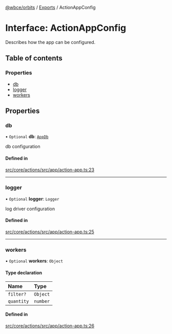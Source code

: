 [@wbce/orbits](../README.md) / [Exports](../modules.md) / ActionAppConfig

# Interface: ActionAppConfig

Describes how the app can be configured.

## Table of contents

### Properties

- [db](ActionAppConfig.md#db)
- [logger](ActionAppConfig.md#logger)
- [workers](ActionAppConfig.md#workers)

## Properties

### db

• `Optional` **db**: [`AppDb`](AppDb.md)

db configuration

#### Defined in

[src/core/actions/src/app/action-app.ts:23](https://github.com/LaWebcapsule/orbits/blob/a1dfd88/src/core/actions/src/app/action-app.ts#L23)

___

### logger

• `Optional` **logger**: `Logger`

log driver configuration

#### Defined in

[src/core/actions/src/app/action-app.ts:25](https://github.com/LaWebcapsule/orbits/blob/a1dfd88/src/core/actions/src/app/action-app.ts#L25)

___

### workers

• `Optional` **workers**: `Object`

#### Type declaration

| Name | Type |
| :------ | :------ |
| `filter?` | `Object` |
| `quantity` | `number` |

#### Defined in

[src/core/actions/src/app/action-app.ts:26](https://github.com/LaWebcapsule/orbits/blob/a1dfd88/src/core/actions/src/app/action-app.ts#L26)
